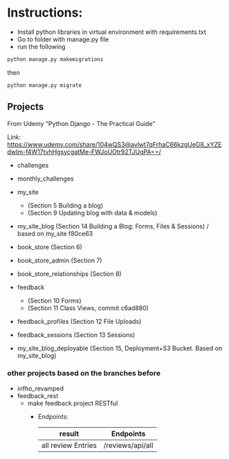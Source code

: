 # Instructions:
- Install python libraries in virtual environment with requirements.txt
- Go to folder with manage.py file
- run the following
```bash
python manage.py makemigrations
```
then

```bash
python manage.py migrate
```

## Projects
From Udemy "Python Django - The Practical Guide"

Link: https://www.udemy.com/share/104wQS3@avlwt7qFrhaC66kzgUeG8_xYZEdwIm-f4W17tvhHgsycgatMe-FWJoUOtr92TJUqPA==/

+ challenges
+ monthly_challenges
+ my_site 
    * (Section 5 Building a blog)
    * (Section 9 Updating blog with data & models)
+ my_site_blog (Section 14 Building a Blog: Forms, Files & Sessions) / based on my_site f80ce63
+ book_store (Section 6)
+ book_store_admin (Section 7)
+ book_store_relationships (Section 8)
+ feedback 
    * (Section 10 Forms)
    * (Section 11 Class Views, commit c6ad880)
+ feedback_profiles (Section 12 File Uploads)
+ feedback_sessions (Section 13 Sessions)

+ my_site_blog_deployable (Section 15, Deployment+S3 Bucket. Based on my_site_blog)

### other projects based on the branches before
+ infho_revamped
+ feedback_rest
    * make feedback project RESTful
        * Endpoints: 

            | result    | Endpoints   
            |-------------|-------------
            | all review Entries | /reviews/api/all |